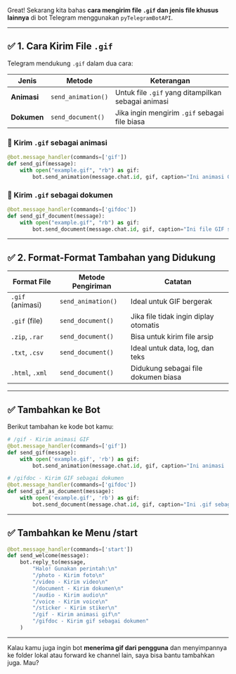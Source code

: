 Great! Sekarang kita bahas **cara mengirim file `.gif` dan jenis file khusus lainnya** di bot Telegram menggunakan `pyTelegramBotAPI`.

---

## ✅ 1. Cara Kirim File `.gif`

Telegram mendukung `.gif` dalam dua cara:

| Jenis       | Metode             | Keterangan                                         |
| ----------- | ------------------ | -------------------------------------------------- |
| **Animasi** | `send_animation()` | Untuk file `.gif` yang ditampilkan sebagai animasi |
| **Dokumen** | `send_document()`  | Jika ingin mengirim `.gif` sebagai file biasa      |

### 🔸 Kirim `.gif` sebagai animasi

```python
@bot.message_handler(commands=['gif'])
def send_gif(message):
    with open("example.gif", "rb") as gif:
        bot.send_animation(message.chat.id, gif, caption="Ini animasi GIF")
```

### 🔸 Kirim `.gif` sebagai dokumen

```python
@bot.message_handler(commands=['gifdoc'])
def send_gif_document(message):
    with open("example.gif", "rb") as gif:
        bot.send_document(message.chat.id, gif, caption="Ini file GIF sebagai dokumen")
```

---

## ✅ 2. Format-Format Tambahan yang Didukung

| Format File      | Metode Pengiriman  | Catatan                               |
| ---------------- | ------------------ | ------------------------------------- |
| `.gif` (animasi) | `send_animation()` | Ideal untuk GIF bergerak              |
| `.gif` (file)    | `send_document()`  | Jika file tidak ingin diplay otomatis |
| `.zip`, `.rar`   | `send_document()`  | Bisa untuk kirim file arsip           |
| `.txt`, `.csv`   | `send_document()`  | Ideal untuk data, log, dan teks       |
| `.html`, `.xml`  | `send_document()`  | Didukung sebagai file dokumen biasa   |

---

## ✅ Tambahkan ke Bot

Berikut tambahan ke kode bot kamu:

```python
# /gif - Kirim animasi GIF
@bot.message_handler(commands=['gif'])
def send_gif(message):
    with open('example.gif', 'rb') as gif:
        bot.send_animation(message.chat.id, gif, caption="Ini animasi .gif")

# /gifdoc - Kirim GIF sebagai dokumen
@bot.message_handler(commands=['gifdoc'])
def send_gif_as_document(message):
    with open('example.gif', 'rb') as gif:
        bot.send_document(message.chat.id, gif, caption="Ini .gif sebagai dokumen")
```

---

## ✅ Tambahkan ke Menu /start

```python
@bot.message_handler(commands=['start'])
def send_welcome(message):
    bot.reply_to(message,
        "Halo! Gunakan perintah:\n"
        "/photo - Kirim foto\n"
        "/video - Kirim video\n"
        "/document - Kirim dokumen\n"
        "/audio - Kirim audio\n"
        "/voice - Kirim voice\n"
        "/sticker - Kirim stiker\n"
        "/gif - Kirim animasi gif\n"
        "/gifdoc - Kirim gif sebagai dokumen"
    )
```

---

Kalau kamu juga ingin bot **menerima gif dari pengguna** dan menyimpannya ke folder lokal atau forward ke channel lain, saya bisa bantu tambahkan juga. Mau?
